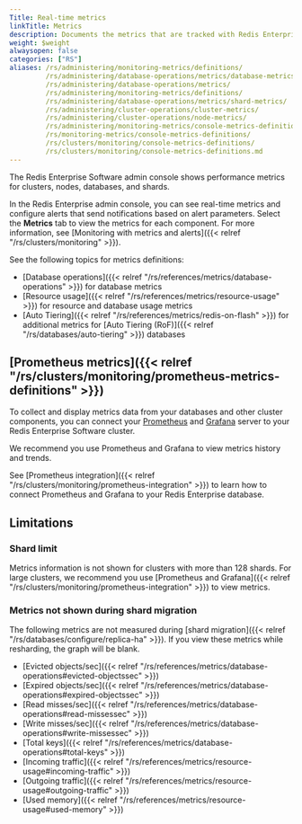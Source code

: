 ```yaml
---
Title: Real-time metrics
linkTitle: Metrics
description: Documents the metrics that are tracked with Redis Enterprise Software.
weight: $weight
alwaysopen: false
categories: ["RS"]
aliases: /rs/administering/monitoring-metrics/definitions/
         /rs/administering/database-operations/metrics/database-metrics/
         /rs/administering/database-operations/metrics/
         /rs/administering/monitoring-metrics/definitions/
         /rs/administering/database-operations/metrics/shard-metrics/
         /rs/administering/cluster-operations/cluster-metrics/
         /rs/administering/cluster-operations/node-metrics/
         /rs/administering/monitoring-metrics/console-metrics-definitions/
         /rs/monitoring-metrics/console-metrics-definitions/
         /rs/clusters/monitoring/console-metrics-definitions/
         /rs/clusters/monitoring/console-metrics-definitions.md
---
```


The Redis Enterprise Software admin console shows performance metrics for clusters, nodes, databases, and shards. 

In the Redis Enterprise admin console, you can see real-time metrics and configure alerts that send notifications based on alert parameters. Select the **Metrics** tab to view the metrics for each component. For more information, see [Monitoring with metrics and alerts]({{< relref "/rs/clusters/monitoring" >}}).

See the following topics for metrics definitions:
- [Database operations]({{< relref "/rs/references/metrics/database-operations" >}}) for database metrics
- [Resource usage]({{< relref "/rs/references/metrics/resource-usage" >}}) for resource and database usage metrics
- [Auto Tiering]({{< relref "/rs/references/metrics/redis-on-flash" >}}) for additional metrics for [Auto Tiering (RoF)]({{< relref "/rs/databases/auto-tiering" >}}) databases

## [Prometheus metrics]({{< relref "/rs/clusters/monitoring/prometheus-metrics-definitions" >}})

To collect and display metrics data from your databases and other cluster components,
you can connect your [Prometheus](https://prometheus.io/) and [Grafana](https://grafana.com/) server to your Redis Enterprise Software cluster.

We recommend you use Prometheus and Grafana to view metrics history and trends.

See [Prometheus integration]({{< relref "/rs/clusters/monitoring/prometheus-integration" >}}) to learn how to connect Prometheus and Grafana to your Redis Enterprise database.

## Limitations

### Shard limit

Metrics information is not shown for clusters with more than 128 shards. For large clusters, we recommend you use [Prometheus and Grafana]({{< relref "/rs/clusters/monitoring/prometheus-integration" >}}) to view metrics.

### Metrics not shown during shard migration

The following metrics are not measured during [shard migration]({{< relref "/rs/databases/configure/replica-ha" >}}). If you view these metrics while resharding, the graph will be blank.

- [Evicted objects/sec]({{< relref "/rs/references/metrics/database-operations#evicted-objectssec" >}})
- [Expired objects/sec]({{< relref "/rs/references/metrics/database-operations#expired-objectssec" >}})
- [Read misses/sec]({{< relref "/rs/references/metrics/database-operations#read-missessec" >}})
- [Write misses/sec]({{< relref "/rs/references/metrics/database-operations#write-missessec" >}})
- [Total keys]({{< relref "/rs/references/metrics/database-operations#total-keys" >}})
- [Incoming traffic]({{< relref "/rs/references/metrics/resource-usage#incoming-traffic" >}})
- [Outgoing traffic]({{< relref "/rs/references/metrics/resource-usage#outgoing-traffic" >}})
- [Used memory]({{< relref "/rs/references/metrics/resource-usage#used-memory" >}})